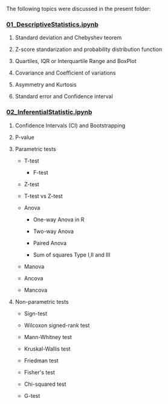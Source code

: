 The following topics were discussed in the present folder:

### [**01_DescriptiveStatistics.ipynb**]()

1. Standard deviation and Chebyshev teorem

2. Z-score standarization and probability distribution function

3. Quartiles, IQR or Interquartile Range and BoxPlot

4. Covariance and Coefficient of variations

5. Asymmetry and Kurtosis

6. Standard error and Confidence interval


### [**02_InferentialStatistic.ipynb**](https://github.com/Luis-Alat/Study_Notebooks/blob/main/02_InferentialStatistic.ipynb)

1. Confidence Intervals (CI) and Bootstrapping

2. P-value

3. Parametric tests

    * T-test
        
        * F-test
    
    * Z-test

    * T-test vs Z-test

    * Anova
        
        * One-way Anova in R

        * Two-way Anova

        * Paired Anova

        * Sum of squares Type I,II and III

    * Manova

    * Ancova

    * Mancova

4. Non-parametric tests

    * Sign-test

    * Wilcoxon signed-rank test

    * Mann-Whitney test

    * Kruskal-Wallis test

    * Friedman test

    * Fisher's test

    * Chi-squared test

    * G-test